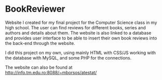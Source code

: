 # BookReviewer
Website I created for my final project for the Computer Science class in my high school. The user can find reviews for different books, series and authors and details about them. The website is also linked to a database and provides user interface to be able to insert their own book reviews into the back-end through the website.

I did this project on my own, using mainly HTML with CSS/JS working with the database with MySQL, and some PHP for the connections.

The website can also be found at http://info.tm.edu.ro:8088/~mborsos/atestat/
